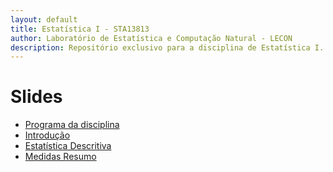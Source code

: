 ```yaml
---
layout: default
title: Estatística I - STA13813
author: Laboratório de Estatística e Computação Natural - LECON
description: Repositório exclusivo para a disciplina de Estatística I.
---
```



# Slides
  
* [Programa da disciplina](https://nataly-jm.github.io/aulas/EstatisticaI/Plano_Ensino.html)
* [Introdução](https://nataly-jm.github.io/aulas/EstatisticaI/Introducao.html)
* [Estatística Descritiva](https://nataly-jm.github.io/aulas/EstatisticaI/Estatistica_Descritiva.html)
* [Medidas Resumo](https://nataly-jm.github.io/aulas/EstatisticaI/Medidas_resumo.html)



<script src="http://code.jquery.com/jquery-1.4.2.min.js"></script> <script> var x = document.getElementsByClassName("site-footer-credits"); setTimeout(() => { x[0].remove(); }, 10); </script>
